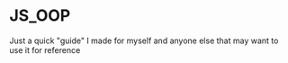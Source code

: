# JS_OOP
Just a quick "guide" I made for myself and anyone else that may want to use it for reference
